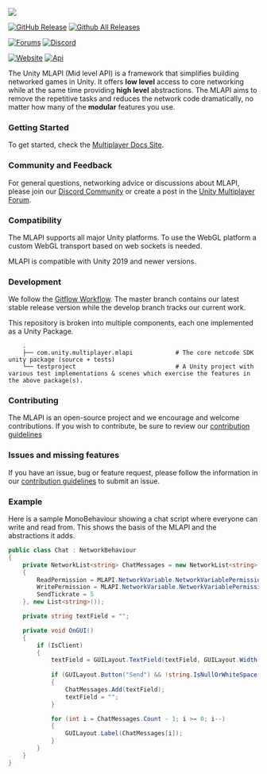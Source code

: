 [![](https://i.imgur.com/d0amtqs.png)](https://mlapi.network/)

[![GitHub Release](https://img.shields.io/github/release/MidLevel/MLAPI.svg?logo=github)](https://github.com/Unity-Technologies/com.unity.multiplayer.mlapi/releases/latest)
[![Github All Releases](https://img.shields.io/github/downloads/MidLevel/MLAPI/total.svg?logo=github&color=informational)](https://github.com/Unity-Technologies/com.unity.multiplayer.mlapi/releases)

[![Forums](https://img.shields.io/badge/unity--forums-multiplayer-blue)](https://forum.unity.com/forums/multiplayer.26/)
[![Discord](https://img.shields.io/discord/449263083769036810.svg?label=discord&logo=discord&color=informational)](https://discord.gg/FM8SE9E)


[![Website](https://img.shields.io/badge/docs-website-informational.svg)](https://docs-multiplayer.unity3d.com/)
[![Api](https://img.shields.io/badge/docs-api-informational.svg)](https://docs-multiplayer.unity3d.com/docs/mlapi-api/introduction)


The Unity MLAPI (Mid level API) is a framework that simplifies building networked games in Unity. It offers **low level** access to core networking while at the same time providing **high level** abstractions. The MLAPI aims to remove the repetitive tasks and reduces the network code dramatically, no matter how many of the **modular** features you use.

### Getting Started
To get started, check the [Multiplayer Docs Site](https://docs-multiplayer.unity3d.com/).

### Community and Feedback
For general questions, networking advice or discussions about MLAPI, please join our [Discord Community](https://discord.gg/FM8SE9E) or create a post in the [Unity Multiplayer Forum](https://forum.unity.com/forums/multiplayer.26/).

### Compatibility
The MLAPI supports all major Unity platforms. To use the WebGL platform a custom WebGL transport based on web sockets is needed.

MLAPI is compatible with Unity 2019 and newer versions.

### Development
We follow the [Gitflow Workflow](https://www.atlassian.com/git/tutorials/comparing-workflows/gitflow-workflow). The master branch contains our latest stable release version while the develop branch tracks our current work.

This repository is broken into multiple components, each one implemented as a Unity Package.
```
    .
    ├── com.unity.multiplayer.mlapi            # The core netcode SDK unity package (source + tests)
    └── testproject                            # A Unity project with various test implementations & scenes which exercise the features in the above package(s).
```

### Contributing
The MLAPI is an open-source project and we encourage and welcome
contributions. If you wish to contribute, be sure to review our
[contribution guidelines](CONTRIBUTING.md)

### Issues and missing features
If you have an issue, bug or feature request, please follow the information in our [contribution guidelines](CONTRIBUTING.md) to submit an issue.

### Example
Here is a sample MonoBehaviour showing a chat script where everyone can write and read from. This shows the basis of the MLAPI and the abstractions it adds.

```csharp
public class Chat : NetworkBehaviour
{
    private NetworkList<string> ChatMessages = new NetworkList<string>(new MLAPI.NetworkVariable.NetworkVariableSettings()
    {
        ReadPermission = MLAPI.NetworkVariable.NetworkVariablePermission.Everyone,
        WritePermission = MLAPI.NetworkVariable.NetworkVariablePermission.Everyone,
        SendTickrate = 5
    }, new List<string>());

    private string textField = "";

    private void OnGUI()
    {
        if (IsClient)
        {
            textField = GUILayout.TextField(textField, GUILayout.Width(200));
            
            if (GUILayout.Button("Send") && !string.IsNullOrWhiteSpace(textField))
            {
                ChatMessages.Add(textField);
                textField = "";
            }

            for (int i = ChatMessages.Count - 1; i >= 0; i--)
            {
                GUILayout.Label(ChatMessages[i]);
            }
        }
    } 
} 
``` 
